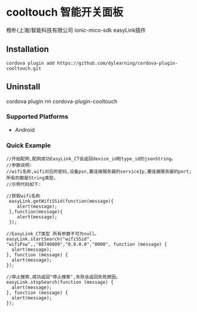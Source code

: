 # cooltouch 智能开关面板
   橙朴(上海)智能科技有限公司
   ionic-mico-sdk easyLink插件

## Installation

    cordova plugin add https://github.com/dylearning/cordova-plugin-cooltouch.git

## Uninstall
   cordova plugin rm cordova-plugin-cooltouch
    
### Supported Platforms
- Android

### Quick Example
    //开始配网,配网成功EasyLink_CT会返回device_id和type_id的jsonString。
    //参数说明:
    //wifi名称,wifi对应的密码,设备psn,要连接服务器的serviceIp,要连接服务器的port;所有的都是String类型。
    //示例代码如下:

    //获取wifi名称
     easyLink.getWifiSSid(function(message){
        alert(message);
     },function(message){
        alert(message);
     });

    //EasyLink_CT类型 所有参数不可为null。
    easyLink.startSearch("wifiSSid", "wifiPsw",,"88740009","0.0.0.0","0000", function (message) {
      alert(message);
    }, function (message) {
      alert(message);
    });

    //停止搜索,成功返回"停止搜索",失败会返回失败原因。
    easyLink.stopSearch(function (message) {
      alert(message);
    }, function (message) {
      alert(message);
    });
